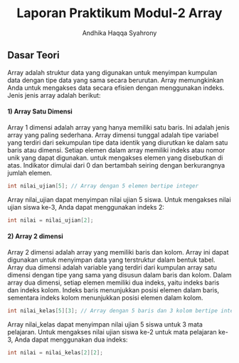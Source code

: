 # <h1 align="center"> Laporan Praktikum Modul-2 Array</h1>
<p align="center">Andhika Haqqa Syahrony</p>

## Dasar Teori
Array adalah struktur data yang digunakan untuk menyimpan kumpulan data dengan tipe data yang sama secara berurutan. Array memungkinkan Anda untuk mengakses data secara efisien dengan menggunakan indeks.
Jenis jenis array adalah berikut: 
#### 1) Array Satu Dimensi
Array 1 dimensi adalah array yang hanya memiliki satu baris. Ini adalah jenis array yang paling sederhana. Array dimensi tunggal adalah tipe variabel yang terdiri dari sekumpulan tipe data identik yang diurutkan ke dalam satu baris atau dimensi. Setiap elemen dalam array memiliki indeks atau nomor unik yang dapat digunakan.
untuk mengakses elemen yang disebutkan di atas. Indikator dimulai dari 0 dan bertambah seiring dengan berkurangnya jumlah elemen.
```C++
int nilai_ujian[5]; // Array dengan 5 elemen bertipe integer
```
Array nilai_ujian dapat menyimpan nilai ujian 5 siswa. Untuk mengakses nilai ujian siswa ke-3, Anda dapat menggunakan indeks 2:
```C++
int nilai = nilai_ujian[2];
```
#### 2) Array 2 dimensi
Array 2 dimensi adalah array yang memiliki baris dan kolom. Array ini dapat digunakan untuk menyimpan data yang terstruktur dalam bentuk tabel. Array dua dimensi adalah variable yang terdiri dari kumpulan array satu dimensi dengan tipe yang sama yang disusun dalam baris dan kolom. Dalam array dua dimensi, setiap elemen memiliki dua indeks, yaitu indeks baris dan indeks kolom. Indeks baris menunjukkan posisi elemen dalam baris, sementara indeks kolom menunjukkan posisi elemen dalam kolom.
```C++
int nilai_kelas[5][3]; // Array dengan 5 baris dan 3 kolom bertipe integer
```
Array nilai_kelas dapat menyimpan nilai ujian 5 siswa untuk 3 mata pelajaran. Untuk mengakses nilai ujian siswa ke-2 untuk mata pelajaran ke-3, Anda dapat menggunakan dua indeks:
```C++
int nilai = nilai_kelas[2][2];

```
